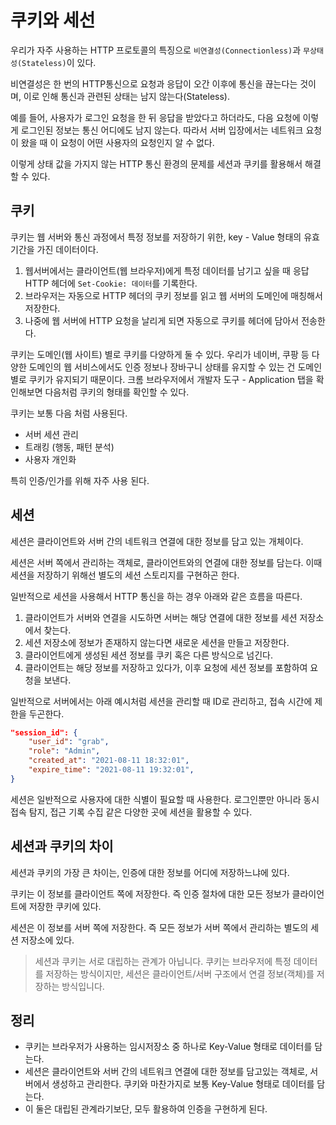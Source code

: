 # 쿠키와 세선

우리가 자주 사용하는 HTTP 프로토콜의 특징으로 `비연결성(Connectionless)`과 `무상태성(Stateless)`이 있다.

비연결성은 한 번의 HTTP통신으로 요청과 응답이 오간 이후에 통신을 끊는다는 것이며, 이로 인해 통신과 관련된 상태는 남지 않는다(Stateless).  

예를 들어, 사용자가 로그인 요청을 한 뒤 응답을 받았다고 하더라도, 다음 요청에 이렇게 로그인된 정보는 통신 어디에도 남지 않는다. 따라서 서버 입장에서는 네트워크 요청이 왔을 때 이 요청이 어떤 사용자의 요청인지 알 수 없다. 

이렇게 상태 값을 가지지 않는 HTTP 통신 환경의 문제를 세션과 쿠키를 활용해서 해결할 수 있다.  



## 쿠키

쿠키는 웹 서버와 통신 과정에서 특정 정보를 저장하기 위한, key - Value 형태의 유효기간을 가진 데이터이다.  

1. 웹서버에서는 클라이언트(웹 브라우저)에게 특정 데이터를 남기고 싶을 때 응답 HTTP 헤더에 `Set-Cookie: 데이터`를 기록한다. 
2. 브라우저는 자동으로 HTTP 헤더의 쿠키 정보를 읽고 웹 서버의 도메인에 매칭해서 저장한다.
3. 나중에 웹 서버에 HTTP 요청을 날리게 되면 자동으로 쿠키를 헤더에 담아서 전송한다.  



쿠키는 도메인(웹 사이트) 별로 쿠키를 다양하게 둘 수 있다. 우리가 네이버, 쿠팡 등 다양한 도메인의 웹 서비스에서도 인증 정보나 장바구니 상태를 유지할 수 있는 건 도메인별로 쿠키가 유지되기 때문이다. 크롬 브라우저에서 개발자 도구 - Application 탭을 확인해보면 다음처럼 쿠키의 형태를 확인할 수 있다.  



쿠키는 보통 다음 처럼 사용된다.

- 서버 세션 관리
- 트래킹 (행동, 패턴 분석)
- 사용자 개인화

특히 인증/인가를 위해 자주 사용 된다.  





## 세션

세션은 클라이언트와 서버 간의 네트워크 연결에 대한 정보를 담고 있는 개체이다.  

세션은 서버 쪽에서 관리하는 객체로, 클라이언트와의 연결에 대한 정보를 담는다. 이때 세션을 저장하기 위해선 별도의 세션 스토리지를 구현하곤 한다.

일반적으로 세션을 사용해서 HTTP 통신을 하는 경우 아래와 같은 흐름을 따른다.

1. 클라이언트가 서버와 연결을 시도하면 서버는 해당 연결에 대한 정보를 세션 저장소에서 찾는다.
2. 세션 저장소에 정보가 존재하지 않는다면 새로운 세션을 만들고 저장한다.
3. 클라이언트에게 생성된 세션 정보를 쿠키 혹은 다른 방식으로 넘긴다.
4. 클라이언트는 해당 정보를 저장하고 있다가, 이후 요청에 세션 정보를 포함하여 요청을 보낸다.  

일반적으로 서버에서는 아래 예시처럼 세션을 관리할 때 ID로 관리하고, 접속 시간에 제한을 두곤한다. 

```Json
"session_id": {
    "user_id": "grab",
    "role": "Admin",
    "created_at": "2021-08-11 18:32:01",
    "expire_time": "2021-08-11 19:32:01",
}
```

세션은 일반적으로 사용자에 대한 식별이 필요할 때 사용한다. 로그인뿐만 아니라 동시 접속 탐지, 접근 기록 수집 같은 다양한 곳에 세션을 활용할 수 있다.  



## 세션과 쿠키의 차이

세션과 쿠키의 가장 큰 차이는, 인증에 대한 정보를 어디에 저장하느냐에 있다.  

쿠키는 이 정보를 클라이언트 쪽에 저장한다. 즉 인증 절차에 대한 모든 정보가 클라이언트에 저장한 쿠키에 있다. 

세션은 이 정보를 서버 쪽에 저장한다. 즉 모든 정보가 서버 쪽에서 관리하는 별도의 세션 저장소에 있다. 

> 세션과 쿠키는 서로 대립하는 관계가 아닙니다. 쿠키는 브라우저에 특정 데이터를 저장하는 방식이지만, 세션은 클라이언트/서버 구조에서 연결 정보(객체)를 저장하는 방식입니다.



## 정리

- 쿠키는 브라우저가 사용하는 임시저장소 중 하나로 Key-Value 형태로 데이터를 담는다.
- 세션은 클라이언트와 서버 간의 네트워크 연결에 대한 정보를 담고있는 객체로, 서버에서 생성하고 관리한다. 쿠키와 마찬가지로 보통 Key-Value 형태로 데이터를 담는다.
- 이 둘은 대립된 관계라기보단, 모두 활용하여 인증을 구현하게 된다.

